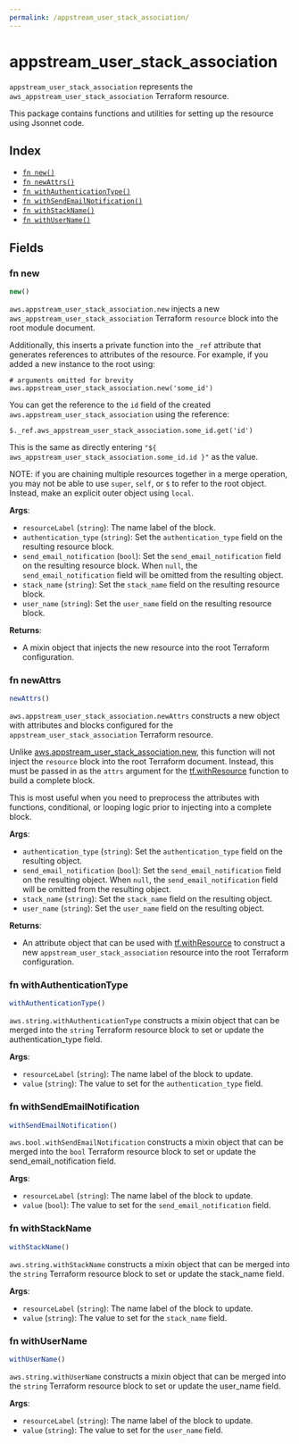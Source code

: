 ```yaml
---
permalink: /appstream_user_stack_association/
---
```


# appstream_user_stack_association

`appstream_user_stack_association` represents the `aws_appstream_user_stack_association` Terraform resource.



This package contains functions and utilities for setting up the resource using Jsonnet code.


## Index

* [`fn new()`](#fn-new)
* [`fn newAttrs()`](#fn-newattrs)
* [`fn withAuthenticationType()`](#fn-withauthenticationtype)
* [`fn withSendEmailNotification()`](#fn-withsendemailnotification)
* [`fn withStackName()`](#fn-withstackname)
* [`fn withUserName()`](#fn-withusername)

## Fields

### fn new

```ts
new()
```


`aws.appstream_user_stack_association.new` injects a new `aws_appstream_user_stack_association` Terraform `resource`
block into the root module document.

Additionally, this inserts a private function into the `_ref` attribute that generates references to attributes of the
resource. For example, if you added a new instance to the root using:

    # arguments omitted for brevity
    aws.appstream_user_stack_association.new('some_id')

You can get the reference to the `id` field of the created `aws.appstream_user_stack_association` using the reference:

    $._ref.aws_appstream_user_stack_association.some_id.get('id')

This is the same as directly entering `"${ aws_appstream_user_stack_association.some_id.id }"` as the value.

NOTE: if you are chaining multiple resources together in a merge operation, you may not be able to use `super`, `self`,
or `$` to refer to the root object. Instead, make an explicit outer object using `local`.

**Args**:
  - `resourceLabel` (`string`): The name label of the block.
  - `authentication_type` (`string`): Set the `authentication_type` field on the resulting resource block.
  - `send_email_notification` (`bool`): Set the `send_email_notification` field on the resulting resource block. When `null`, the `send_email_notification` field will be omitted from the resulting object.
  - `stack_name` (`string`): Set the `stack_name` field on the resulting resource block.
  - `user_name` (`string`): Set the `user_name` field on the resulting resource block.

**Returns**:
- A mixin object that injects the new resource into the root Terraform configuration.


### fn newAttrs

```ts
newAttrs()
```


`aws.appstream_user_stack_association.newAttrs` constructs a new object with attributes and blocks configured for the `appstream_user_stack_association`
Terraform resource.

Unlike [aws.appstream_user_stack_association.new](#fn-new), this function will not inject the `resource`
block into the root Terraform document. Instead, this must be passed in as the `attrs` argument for the
[tf.withResource](https://github.com/tf-libsonnet/core/tree/main/docs#fn-withresource) function to build a complete block.

This is most useful when you need to preprocess the attributes with functions, conditional, or looping logic prior to
injecting into a complete block.

**Args**:
  - `authentication_type` (`string`): Set the `authentication_type` field on the resulting object.
  - `send_email_notification` (`bool`): Set the `send_email_notification` field on the resulting object. When `null`, the `send_email_notification` field will be omitted from the resulting object.
  - `stack_name` (`string`): Set the `stack_name` field on the resulting object.
  - `user_name` (`string`): Set the `user_name` field on the resulting object.

**Returns**:
  - An attribute object that can be used with [tf.withResource](https://github.com/tf-libsonnet/core/tree/main/docs#fn-withresource) to construct a new `appstream_user_stack_association` resource into the root Terraform configuration.


### fn withAuthenticationType

```ts
withAuthenticationType()
```

`aws.string.withAuthenticationType` constructs a mixin object that can be merged into the `string`
Terraform resource block to set or update the authentication_type field.



**Args**:
  - `resourceLabel` (`string`): The name label of the block to update.
  - `value` (`string`): The value to set for the `authentication_type` field.


### fn withSendEmailNotification

```ts
withSendEmailNotification()
```

`aws.bool.withSendEmailNotification` constructs a mixin object that can be merged into the `bool`
Terraform resource block to set or update the send_email_notification field.



**Args**:
  - `resourceLabel` (`string`): The name label of the block to update.
  - `value` (`bool`): The value to set for the `send_email_notification` field.


### fn withStackName

```ts
withStackName()
```

`aws.string.withStackName` constructs a mixin object that can be merged into the `string`
Terraform resource block to set or update the stack_name field.



**Args**:
  - `resourceLabel` (`string`): The name label of the block to update.
  - `value` (`string`): The value to set for the `stack_name` field.


### fn withUserName

```ts
withUserName()
```

`aws.string.withUserName` constructs a mixin object that can be merged into the `string`
Terraform resource block to set or update the user_name field.



**Args**:
  - `resourceLabel` (`string`): The name label of the block to update.
  - `value` (`string`): The value to set for the `user_name` field.
